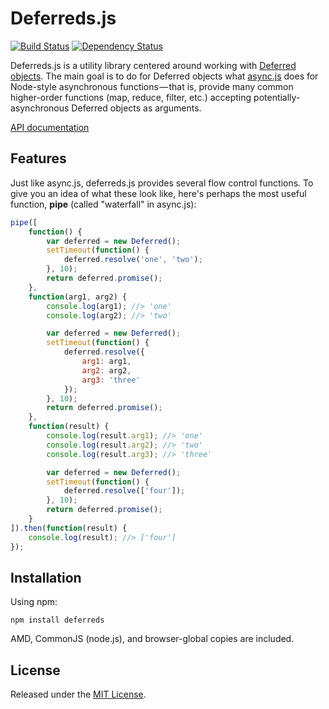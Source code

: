 Deferreds.js
============

[![Build Status](https://travis-ci.org/zship/deferreds.js.png?branch=develop)](https://travis-ci.org/zship/deferreds.js)
[![Dependency Status](https://gemnasium.com/zship/deferreds.js.png)](https://gemnasium.com/zship/deferreds.js)

Deferreds.js is a utility library centered around working with [Deferred
objects](http://wiki.commonjs.org/wiki/Promises/A). The main goal is to do for
Deferred objects what [async.js](https://github.com/caolan/async) does for
Node-style asynchronous functions&#x200A;&mdash;&#x200A;that is, provide many common
higher-order functions (map, reduce, filter, etc.) accepting
potentially-asynchronous Deferred objects as arguments.

[API documentation](http://zship.github.com/deferreds.js/)


Features
--------

Just like async.js, deferreds.js provides several flow control functions. To
give you an idea of what these look like, here's perhaps the most useful
function, **pipe** (called "waterfall" in async.js):

```js
pipe([
    function() {
        var deferred = new Deferred();
        setTimeout(function() {
            deferred.resolve('one', 'two');
        }, 10);
        return deferred.promise();
    },
    function(arg1, arg2) {
        console.log(arg1); //> 'one'
        console.log(arg2); //> 'two'

        var deferred = new Deferred();
        setTimeout(function() {
            deferred.resolve({
                arg1: arg1,
                arg2: arg2,
                arg3: 'three'
            });
        }, 10);
        return deferred.promise();
    },
    function(result) {
        console.log(result.arg1); //> 'one'
        console.log(result.arg2); //> 'two'
        console.log(result.arg3); //> 'three'

        var deferred = new Deferred();
        setTimeout(function() {
            deferred.resolve(['four']);
        }, 10);
        return deferred.promise();
    }
]).then(function(result) {
    console.log(result); //> ['four']
});
```


Installation
------------

Using npm:

```
npm install deferreds
```

AMD, CommonJS (node.js), and browser-global copies are included.


License
-------

Released under the [MIT
License](http://www.opensource.org/licenses/mit-license.php).
